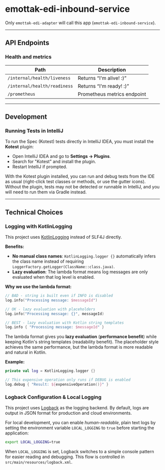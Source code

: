 # emottak-edi-inbound-service

Only `emottak-edi-adapter` will call this app (`emottak-edi-inbound-service`).

---

## API Endpoints

### Health and metrics

| Path                         | Description                 |
|------------------------------|-----------------------------|
| `/internal/health/liveness`  | Returns “I'm alive! :)”     |
| `/internal/health/readiness` | Returns “I'm ready! :)”     |
| `/prometheus`                | Prometheus metrics endpoint |

----

## Development

### Running Tests in IntelliJ

To run the Spec (Kotest) tests directly in IntelliJ IDEA, you must install the **Kotest** plugin:

- Open IntelliJ IDEA and go to **Settings -> Plugins**.
- Search for "Kotest" and install the plugin.
- Restart IntelliJ if prompted.

With the Kotest plugin installed, you can run and debug tests from the IDE as usual (right-click test classes or methods, or use the gutter icons). Without the plugin, tests may not be detected or runnable in IntelliJ, and you will need to run them via Gradle instead.

---

## Technical Choices

### Logging with KotlinLogging

This project uses [KotlinLogging](https://github.com/oshai/kotlin-logging) instead of SLF4J directly.

**Benefits:**

- **No manual class names**: `KotlinLogging.logger {}` automatically infers the class name instead of requiring `LoggerFactory.getLogger(ClassName::class.java)`.
- **Lazy evaluation**: The lambda format means log messages are only evaluated when that log level is enabled.

**Why we use the lambda format:**

```kotlin
// BAD - string is built even if INFO is disabled
log.info("Processing message: $messageId")

// OK - lazy evaluation with placeholders
log.info("Processing message: {}", messageId)

// BEST - lazy evaluation with Kotlin string templates  
log.info { "Processing message: $messageId" }
```

The lambda format gives you **lazy evaluation** (**performance benefit**) while keeping Kotlin's string templates (readability benefit). 
The placeholder style achieves the same performance, but the lambda format is more readable and natural in Kotlin.

**Example:**

```kotlin
private val log = KotlinLogging.logger {}

// This expensive operation only runs if DEBUG is enabled
log.debug { "Result: ${expensiveOperation()}" }
```

### Logback Configuration & Local Logging

This project uses [Logback](https://logback.qos.ch/) as the logging backend. By default, logs are output in JSON format for production and cloud environments.

For local development, you can enable _human-readable_, plain text logs by setting the environment variable `LOCAL_LOGGING` to `true` before starting the application:

```bash
export LOCAL_LOGGING=true
```

When `LOCAL_LOGGING` is set, Logback switches to a simple console pattern for easier reading and debugging. This flow is controlled in `src/main/resources/logback.xml`.

